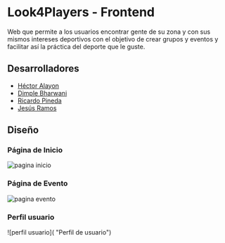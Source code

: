 # Look4Players - Frontend

Web que permite a los usuarios encontrar gente de su zona y con sus mismos intereses deportivos con el objetivo
de crear grupos y eventos y facilitar así la práctica del deporte que le guste.

## Desarrolladores

 - [Héctor Alayon](https://github.com/HAlayon)
 - [Dimple Bharwani](https://github.com/dimplebharwani)
 - [Ricardo Pineda](https://github.com/ririchi2/)
 - [Jesús Ramos](https://github.com/JeramDev)

## Diseño

### Página de Inicio

![pagina inicio](https://github.com/fullstacktf/SocialSport-Frontend/blob/develop/src/img/dise%C3%B1oInicio.png "Página de inicio")

### Página de Evento

![pagina evento](https://github.com/fullstacktf/SocialSport-Frontend/blob/develop/src/img/dise%C3%B1oEvento.png "Página de evento")

### Perfil usuario

![perfil usuario]( "Perfil de usuario")